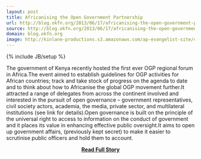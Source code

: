 ```yaml
---
layout: post
title: Africanising the Open Government Partnership
url: http://blog.okfn.org/2013/06/17/africanising-the-open-government-partnership/
source: http://blog.okfn.org/2013/06/17/africanising-the-open-government-partnership/
domain: blog.okfn.org
image: http://kinlane-productions.s3.amazonaws.com/ap-evangelist-site/curated/screenshots/10178_blog_okfn_org.png
---
```

{% include JB/setup %}<p>The government of Kenya recently hosted the first ever OGP regional forum in Africa.The event aimed to establish guidelines for OGP activities for African countries; track and take stock of progress on the agenda to date and to think about how to Africanise the global OGP movement further.It attracted a range of delegates from across the continent involved and interested in the pursuit of open governance – government representatives, civil society actors, academia, the media, private sector, and multilateral institutions (see link for details).Open governance is built on the principle of the universal right to access to information on the conduct of government and it places its value in enhancing effective public oversight.It aims to open up government affairs, (previously kept secret) to make it easier to scrutinise public officers and hold them to account.</p>
<center><p><a href="http://blog.okfn.org/2013/06/17/africanising-the-open-government-partnership/" style='padding:25px; font-sze:18px; font-weight: bold;'>Read Full Story</a></p></center>
